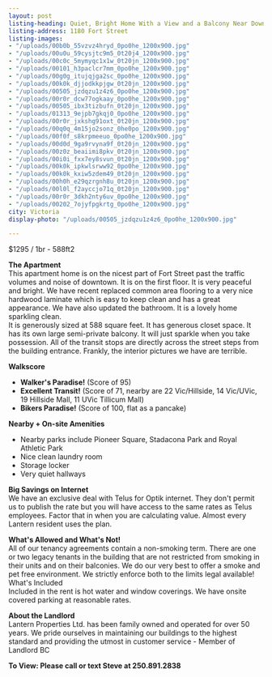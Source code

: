 ```yaml
---
layout: post
listing-heading: Quiet, Bright Home With a View and a Balcony Near Downtown
listing-address: 1180 Fort Street
listing-images:
- "/uploads/00b0b_55vzvz4hryd_0po0he_1200x900.jpg"
- "/uploads/00u0u_59cysjtc9m5_0t20j4_1200x900.jpg"
- "/uploads/00c0c_5mymyqc1x1w_0t20jn_1200x900.jpg"
- "/uploads/00101_h3paclcr7mm_0po0he_1200x900.jpg"
- "/uploads/00g0g_itujqjga2sc_0po0he_1200x900.jpg"
- "/uploads/00k0k_djjodkkpjgw_0t20jn_1200x900.jpg"
- "/uploads/00505_jzdqzu1z4z6_0po0he_1200x900.jpg"
- "/uploads/00r0r_dcw77ogkaay_0po0he_1200x900.jpg"
- "/uploads/00505_ibx3tizbufn_0t20jn_1200x900.jpg"
- "/uploads/01313_9ejpb7gkqj0_0po0he_1200x900.jpg"
- "/uploads/00r0r_jxkshg91oxt_0t20jn_1200x900.jpg"
- "/uploads/00q0q_4m15jo2sonz_0he0po_1200x900.jpg"
- "/uploads/00f0f_s8krpmeeuo_0po0he_1200x900.jpg"
- "/uploads/00d0d_9ga9rvyna9f_0t20jn_1200x900.jpg"
- "/uploads/00z0z_beaiimi8pkv_0t20jn_1200x900.jpg"
- "/uploads/00i0i_fxx7ey8svun_0t20jn_1200x900.jpg"
- "/uploads/00k0k_ipkwlsrww92_0po0he_1200x900.jpg"
- "/uploads/00k0k_kxiw5zdem49_0t20jn_1200x900.jpg"
- "/uploads/00h0h_e29qzrgnh8u_0t20jn_1200x900.jpg"
- "/uploads/00l0l_f2ayccjo71q_0t20jn_1200x900.jpg"
- "/uploads/00r0r_3dkh2nty6uv_0po0he_1200x900.jpg"
- "/uploads/00202_7ojyfpgkrtg_0po0he_1200x900.jpg"
city: Victoria
display-photo: "/uploads/00505_jzdqzu1z4z6_0po0he_1200x900.jpg"

---
```

$1295 / 1br - 588ft2

**The Apartment**  
 This apartment home is on the nicest part of Fort Street past the traffic volumes and noise of downtown. It is on the first floor. It is very peaceful and bright. We have recent replaced common area flooring to a very nice hardwood laminate which is easy to keep clean and has a great appearance. We have also updated the bathroom. It is a lovely home sparkling clean.  
 It is generously sized at 588 square feet. It has generous closet space. It has its own large semi-private balcony. It will just sparkle when you take possession. All of the transit stops are directly across the street steps from the building entrance. Frankly, the interior pictures we have are terrible.

**Walkscore**  
 - **Walker's Paradise!** (Score of 95)  
 - **Excellent Transit!** (Score of 71, nearby are 22 Vic/Hillside, 14 Vic/UVic, 19 Hillside Mall, 11 UVic Tillicum Mall)  
 - **Bikers Paradise!** (Score of 100, flat as a pancake)

**Nearby + On-site Amenities**  
 - Nearby parks include Pioneer Square, Stadacona Park and Royal Athletic Park  
 - Nice clean laundry room  
 - Storage locker  
 - Very quiet hallways

**Big Savings on Internet**  
 We have an exclusive deal with Telus for Optik internet. They don't permit us to publish the rate but you will have access to the same rates as Telus employees. Factor that in when you are calculating value. Almost every Lantern resident uses the plan.

**What's Allowed and What's Not!**  
 All of our tenancy agreements contain a non-smoking term. There are one or two legacy tenants in the building that are not restricted from smoking in their units and on their balconies. We do our very best to offer a smoke and pet free environment. We strictly enforce both to the limits legal available!  
 What's Included  
 Included in the rent is hot water and window coverings. We have onsite covered parking at reasonable rates.

**About the Landlord**  
 Lantern Properties Ltd. has been family owned and operated for over 50 years. We pride ourselves in maintaining our buildings to the highest standard and providing the utmost in customer service - Member of Landlord BC

**To View: Please call or text Steve at 250.891.2838**